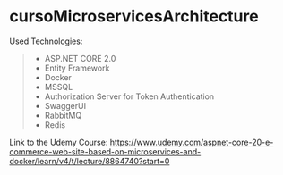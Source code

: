# cursoMicroservicesArchitecture

Used Technologies:
> - ASP.NET CORE 2.0    
> - Entity Framework  
> - Docker   
> - MSSQL  
> - Authorization Server for Token Authentication  
> - SwaggerUI  
> - RabbitMQ  
> - Redis  
  
   
Link to the Udemy Course: https://www.udemy.com/aspnet-core-20-e-commerce-web-site-based-on-microservices-and-docker/learn/v4/t/lecture/8864740?start=0  
